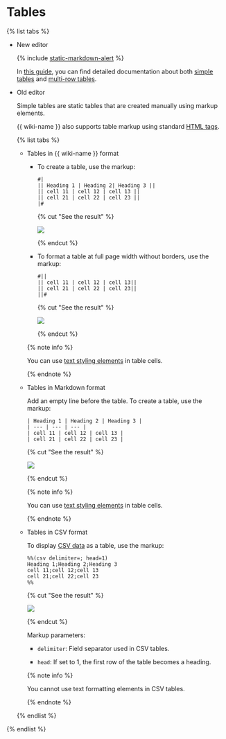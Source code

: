 # Tables

{% list tabs %}

- New editor

    {% include [static-markdown-alert](../../_includes/wiki/static-markdown-alert.md) %}

    In [this guide](https://diplodoc.com/docs/ru/index-yfm), you can find detailed documentation about both [simple tables](https://diplodoc.com/docs/ru/syntax/tables/gfm) and [multi-row tables](https://diplodoc.com/docs/ru/syntax/tables/multiline).

- Old editor

    Simple tables are static tables that are created manually using markup elements.

    {{ wiki-name }} also supports table markup using standard [HTML tags](html-code.md).

    {% list tabs %}

    - Tables in {{ wiki-name }} format

        * To create a table, use the markup:

            ```
            #|
            || Heading 1 | Heading 2| Heading 3 ||
            || cell 11 | cell 12 | cell 13 ||
            || cell 21 | cell 22 | cell 23 ||
            |#
            ```

            {% cut "See the result" %}

            ![](../../_assets/wiki/table-with-border.png)

            {% endcut %}

        * To format a table at full page width without borders, use the markup:

            ```
            #||
            || cell 11 | cell 12 | cell 13||
            || cell 21 | cell 22 | cell 23||
            ||#
            ```

            {% cut "See the result" %}

            ![](../../_assets/wiki/table-without-border.png)

            {% endcut %}

        {% note info %}

        You can use [text styling elements](formatting.md) in table cells.

        {% endnote %}

    -  Tables in Markdown format

        Add an empty line before the table.
        To create a table, use the markup:

        ```
        | Heading 1 | Heading 2 | Heading 3 |
        | --- | --- | --- |
        | cell 11 | cell 12 | cell 13 |
        | cell 21 | cell 22 | cell 23 |
        ```

        {% cut "See the result" %}

        ![](../../_assets/wiki/table-with-border.png)

        {% endcut %}

        {% note info %}

        You can use [text styling elements](formatting.md) in table cells.

        {% endnote %}

    - Tables in CSV format

        To display [CSV data](csv.md) as a table, use the markup:

        ```
        %%(csv delimiter=; head=1)
        Heading 1;Heading 2;Heading 3
        cell 11;cell 12;cell 13
        cell 21;cell 22;cell 23
        %%
        ```

        {% cut "See the result" %}

        ![](../../_assets/wiki/csv-table.png)

        {% endcut %}

        Markup parameters:

        - `delimiter`: Field separator used in CSV tables.

        - `head`: If set to 1, the first row of the table becomes a heading.

        {% note info %}

        You cannot use text formatting elements in CSV tables.

        {% endnote %}

    {% endlist %}

{% endlist %}
